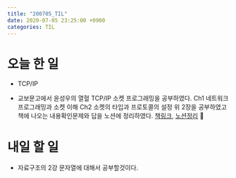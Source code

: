 ```yaml
---
title: "200705_TIL"
date: 2020-07-05 23:25:00 +0900
categories: TIL
---
```


# 오늘 한 일
* TCP/IP
 - 교보문고에서 윤성우의 열혈 TCP/IP 소켓 프로그래밍을 공부하였다.
   Ch1 네트워크 프로그래밍과 소켓 이해
   Ch2 소켓의 타입과 프로토콜의 설정
   위 2장을 공부하였고 책에 나오는 내용확인문제와 답을 노션에 정리하였다.
 [책링크](http://book.interpark.com/product/BookDisplay.do?_method=detail&sc.prdNo=203941208&gclid=EAIaIQobChMIsPnytae26gIVFqqWCh017Q_OEAYYASABEgLtf_D_BwE), [노션정리](https://www.notion.so/TCP-IP-9aee497687994cf7a69c040ff7f2b640)

# 내일 할 일
* 자료구조의 2강 문자열에 대해서 공부할것이다.